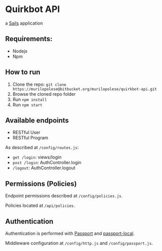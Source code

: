 # Quirkbot API

a [Sails](http://sailsjs.org) application

## Requirements:

* Nodejs
* Npm

## How to run

1. Clone the repo: `git clone https://murilopolese@bitbucket.org/murilopolese/quirkbot-api.git`
2. Browse the cloned repo folder
3. Run `npm install`
4. Run `npm start`

## Available endpoints

* RESTful User
* RESTful Program

As described at `/config/routes.js`:

* `get /login`: views/login
* `post /login`: AuthController.login
* `/logout`: AuthController.logout

## Permissions (Policies)

Endpoint permissions described at `/config/policies.js`.

Policies located at `/api/policies`.

## Authentication

Authentication is performed with [Passport](http://passportjs.org/) and [passport-local](https://github.com/jaredhanson/passport-local).

Middleware configuration at `/config/http.js` and `/config/passport.js`.
